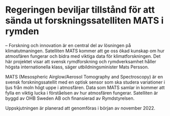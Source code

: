 # Regeringen beviljar tillstånd för att sända ut forskningssatelliten MATS i rymden

– Forskning och innovation är en central del av lösningen på klimatutmaningen. Satelliten MATS kommer att ge oss ökad kunskap om hur atmosfären fungerar och bidra med viktiga data för klimatforskningen. Det här projektet visar att svensk rymdforskning och rymdverksamhet håller högsta internationella klass, säger utbildningsminister Mats Persson.

MATS (Mesospheric Airglow/Aerosol Tomography and Spectroscopy) är en svensk forskningssatellit med en optisk sensor som ska studera variationer i ljus från moln högt uppe i atmosfären. Data som MATS samlar in kommer att fylla en viktig lucka i förståelsen av hur atmosfären fungerar. Satelliten är byggd av OHB Sweden AB och finansierad av Rymdstyrelsen.

Uppskjutningen är planerad att genomföras i början av november 2022\.
